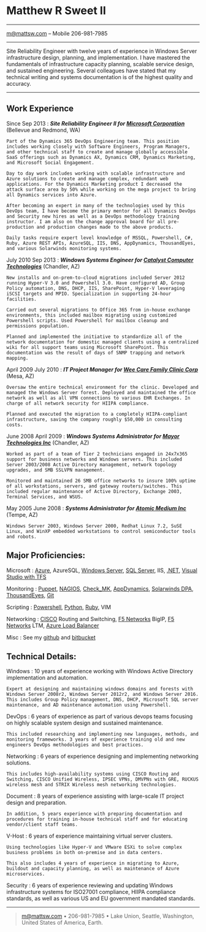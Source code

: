 Matthew R Sweet II
=========================

----

<m@mattsw.com> – Mobile 206-981-7985

----

Site Reliability Engineer with twelve years of experience in Windows Server infrastructure design, planning, and implementation. I have mastered the fundamentals of infrastructure capacity planning, scalable service design, and sustained engineering. Several colleagues have stated that my technical writing and systems documentation is of the highest quality and accuracy.

----

Work Experience
--------------------

Since Sep 2013
:   ***Site Reliability Engineer II for [Microsoft Corporation](https://www.microsoft.com/en-us/dynamics365/home/)***
    (Bellevue and Redmond, WA)

    Part of the Dynamics 365 DevOps Engineering team. This position includes working closely with Software Engineers, Program Managers, and other technical staff to create and manage globally accessible SaaS offerings such as Dynamics AX, Dynamics CRM, Dynamics Marketing, and Microsoft Social Engagement.
	
	Day to day work includes working with scalable infrastructure and Azure solutions to create and manage complex, redundant web applications. For the Dynamics Marketing product I decreased the attack surface area by 50% while working on the mega project to bring all Dynamics services into Azure.

	After becoming an expert in many of the technologies used by this DevOps team, I have become the primary mentor for all Dynamics DevOps and Security new hires as well as a DevOps methodology training instructor. I am also on the change approval board for all pre-production and production changes made to the above products.
	
	Daily tasks require expert level knowledge of MSSQL, Powershell, C#, Ruby, Azure REST APIs, AzureSQL, IIS, DNS, AppDynamics, ThousandEyes, and various Solarwinds monitoring systems.

July 2010 Sep 2013
:   ***Windows Systems Engineer for [Catalyst Computer Technologies](http://www.cct247.com)***
    (Chandler, AZ)

    New installs and on-prem-to-cloud migrations included Server 2012 running Hyper-V 3.0 and Powershell 3.0. Have configured AD, Group Policy automation, DNS, DHCP, IIS, SharePoint, Hyper-V leveraging iSCSI targets and MPIO. Specialization in supporting 24-hour facilities.
    
    Carried out several migrations to Office 365 from in-house exchange environments, this included mailbox migrating using customized Powershell scripts. Used Powershell for mailbox cleanup and permissions population.

    Planned and implemented the initiative to standardize all of the network documentation for domestic managed clients using a centralized wiki for all support teams using Microsoft SharePoint. This documentation was the result of days of SNMP trapping and network mapping.

April 2009 July 2010
:   ***IT Project Manager for [Wee Care Family Clinic Corp]()***
    (Mesa, AZ)

    Oversaw the entire technical environment for the clinic. Developed and managed the Windows Server forest. Deployed and maintained the office network as well as all VPN connections to various EHR Exchanges. In charge of all network security for HIIPA compliance.
    
    Planned and executed the migration to a completely HIIPA-compliant infrastructure, saving the company roughly $50,000 in consulting costs.

June 2008 April 2009
:   ***Windows Systems Administrator for [Mayor Technologies Inc](https://www.networkingphoenix.com/organization/networking-group/mti-mayor-technologies-inc-tech-solutions/108280)*** 
    (Chandler, AZ)

    Worked as part of a team of Tier 2 technicians engaged in 24x7x365 support for business networks and Windows servers. This included Server 2003/2008 Active Directory management, network topology upgrades, and SMB SSLVPN management.

    Monitored and maintained 26 SMB office networks to insure 100% uptime of all workstations, servers, and gateway routers/switches. This included regular maintenance of Active Directory, Exchange 2003, Terminal Services, and WSUS.

May 2005 June 2008
:   ***Systems Administrator for [Atomic Medium Inc](http://www.atomicmedium.com)***
    (Tempe, AZ)
    
    Windows Server 2003, Windows Server 2000, Redhat Linux 7.2, SuSE Linux, and WinXP embedded workstations to control semiconductor tools and robots.

Major Proficiencies:
----------------------------------

Microsoft
:   [Azure](https://azure.microsoft.com/en-us/), AzureSQL, [Windows Server](https://www.microsoft.com/en-us/cloud-platform/windows-server), [SQL Server](https://www.microsoft.com/en-us/sql-server/sql-server-2016), IIS, [.NET](https://www.microsoft.com/net), [Visual Studio with TFS](https://www.visualstudio.com/tfs/)

Monitoring
:   [Puppet](https://puppet.com), [NAGIOS](https://www.nagios.org), [Check_MK](https://mathias-kettner.de/check_mk.html), [AppDynamics](https://www.appdynamics.com), [Solarwinds DPA](http://www.solarwinds.com/database-performance-monitoring-software), [ThousandEyes](https://www.thousandeyes.com), [Git](https://git-scm.com)

Scripting
:   [Powershell](https://github.com/powershell/powershell), [Python](https://www.python.org), [Ruby](https://www.ruby-lang.org/en/), VIM

Networking
:   [CISCO](http://www.cisco.com) Routing and Switching, [F5 Networks](https://f5.com) BigIP, [F5 Networks](https://f5.com) LTM, [Azure Load Balancer](https://docs.microsoft.com/en-us/azure/load-balancer/load-balancer-overview)

Misc
:   See my [github](https://github.com/thefence/resume) and [bitbucket](https://bitbucket.org/mattsw)

Technical Details:
----------------------------------

Windows
:   10 years of experience working with Windows Active Directory implementation and automation.

    Expert at designing and maintaining windows domains and forests with Windows Server 2008r2, Windows Server 2012r2, and Windows Server 2016. This includes Group Policy management, DNS, DHCP, Microsoft SQL server maintenance, and AD maintenance automation using Powershell.

DevOps
:   6 years of experience as part of various devops teams focusing on highly scalable system design and sustained maintenance.

    This included researching and implementing new languages, methods, and monitoring frameworks. 3 years of experience training old and new engineers DevOps methodologies and best practices.

Networking
:   6 years of experience designing and implementing networking solutions. 

    This includes high-availability systems using CISCO Routing and Switching, CISCO Unified Wireless, IPSEC VPNs, DMVPNs with GRE, RUCKUS wireless mesh and STRIX Wireless mesh networking technologies.

Document
:   8 years of experience assisting with large-scale IT project design and preparation.

    In addition, 5 years experience with preparing documentation and procedures for training in-house technical staff and for educating vendor/client staff teams.

V-Host
:   6 years of experience maintaining virtual server clusters. 

    Using technologies like Hyper-V and VMware ESXi to solve complex business problems in both on-premise and in data centers. 

    This also includes 4 years of experience in migrating to Azure, buildout and capacity planning, as well as maintenance of Azure microservices.

Security
:   6 years of experience reviewing and updating Windows infrastructure systems for ISO27001 compliance, HIIPA compliance standards, 
    as well as various US and EU government mandated standards.

----

> <m@mattsw.com> • 206-981-7985 •
> Lake Union, Seattle, Washington, United States of America, Earth.